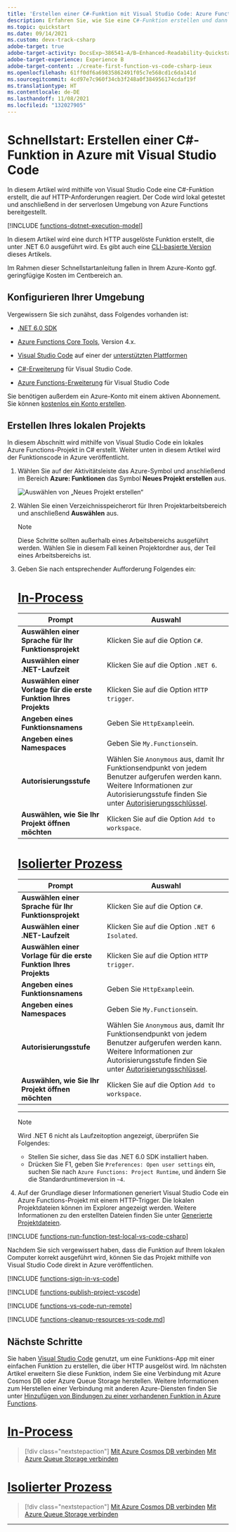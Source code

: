 ```yaml
---
title: 'Erstellen einer C#-Funktion mit Visual Studio Code: Azure Functions'
description: Erfahren Sie, wie Sie eine C#-Funktion erstellen und dann das lokale Projekt für serverloses Hosting in Azure Functions unter Verwendung der Azure Functions-Erweiterung in Visual Studio Code veröffentlichen.
ms.topic: quickstart
ms.date: 09/14/2021
ms.custom: devx-track-csharp
adobe-target: true
adobe-target-activity: DocsExp–386541–A/B–Enhanced-Readability-Quickstarts–2.19.2021
adobe-target-experience: Experience B
adobe-target-content: ./create-first-function-vs-code-csharp-ieux
ms.openlocfilehash: 61ff0df6a69835862491f05c7e568cd1c6da141d
ms.sourcegitcommit: 4cd97e7c960f34cb3f248a0f384956174cdaf19f
ms.translationtype: HT
ms.contentlocale: de-DE
ms.lasthandoff: 11/08/2021
ms.locfileid: "132027905"
---
```

# <a name="quickstart-create-a-c-function-in-azure-using-visual-studio-code"></a>Schnellstart: Erstellen einer C#-Funktion in Azure mit Visual Studio Code

In diesem Artikel wird mithilfe von Visual Studio Code eine C#-Funktion erstellt, die auf HTTP-Anforderungen reagiert. Der Code wird lokal getestet und anschließend in der serverlosen Umgebung von Azure Functions bereitgestellt.

[!INCLUDE [functions-dotnet-execution-model](../../includes/functions-dotnet-execution-model.md)]    

In diesem Artikel wird eine durch HTTP ausgelöste Funktion erstellt, die unter .NET 6.0 ausgeführt wird. Es gibt auch eine [CLI-basierte Version](create-first-function-cli-csharp.md) dieses Artikels.

Im Rahmen dieser Schnellstartanleitung fallen in Ihrem Azure-Konto ggf. geringfügige Kosten im Centbereich an.

## <a name="configure-your-environment"></a>Konfigurieren Ihrer Umgebung

Vergewissern Sie sich zunähst, dass Folgendes vorhanden ist:

+ [.NET 6.0 SDK](https://dotnet.microsoft.com/download/dotnet/6.0)

+ [Azure Functions Core Tools](functions-run-local.md#install-the-azure-functions-core-tools), Version 4.x.

+ [Visual Studio Code](https://code.visualstudio.com/) auf einer der [unterstützten Plattformen](https://code.visualstudio.com/docs/supporting/requirements#_platforms)

+ [C#-Erweiterung](https://marketplace.visualstudio.com/items?itemName=ms-dotnettools.csharp) für Visual Studio Code.  

+ [Azure Functions-Erweiterung](https://marketplace.visualstudio.com/items?itemName=ms-azuretools.vscode-azurefunctions) für Visual Studio Code

Sie benötigen außerdem ein Azure-Konto mit einem aktiven Abonnement. Sie können [kostenlos ein Konto erstellen](https://azure.microsoft.com/free/?ref=microsoft.com&utm_source=microsoft.com&utm_medium=docs&utm_campaign=visualstudio).

## <a name="create-your-local-project"></a><a name="create-an-azure-functions-project"></a>Erstellen Ihres lokalen Projekts

In diesem Abschnitt wird mithilfe von Visual Studio Code ein lokales Azure Functions-Projekt in C# erstellt. Weiter unten in diesem Artikel wird der Funktionscode in Azure veröffentlicht.

1. Wählen Sie auf der Aktivitätsleiste das Azure-Symbol und anschließend im Bereich **Azure: Funktionen** das Symbol **Neues Projekt erstellen** aus.

    ![Auswählen von „Neues Projekt erstellen“](./media/functions-create-first-function-vs-code/create-new-project.png)

1. Wählen Sie einen Verzeichnisspeicherort für Ihren Projektarbeitsbereich und anschließend **Auswählen** aus.

    > [!NOTE]
    > Diese Schritte sollten außerhalb eines Arbeitsbereichs ausgeführt werden. Wählen Sie in diesem Fall keinen Projektordner aus, der Teil eines Arbeitsbereichs ist.

1. Geben Sie nach entsprechender Aufforderung Folgendes ein:

    # <a name="in-process"></a>[In-Process](#tab/in-process) 

    |Prompt|Auswahl|
    |--|--|
    |**Auswählen einer Sprache für Ihr Funktionsprojekt**|Klicken Sie auf die Option `C#`.|
    | **Auswählen einer .NET-Laufzeit** | Klicken Sie auf die Option `.NET 6`.|
    |**Auswählen einer Vorlage für die erste Funktion Ihres Projekts**|Klicken Sie auf die Option `HTTP trigger`.|
    |**Angeben eines Funktionsnamens**|Geben Sie `HttpExample`ein.|
    |**Angeben eines Namespaces** | Geben Sie `My.Functions`ein. |
    |**Autorisierungsstufe**|Wählen Sie `Anonymous` aus, damit Ihr Funktionsendpunkt von jedem Benutzer aufgerufen werden kann. Weitere Informationen zur Autorisierungsstufe finden Sie unter [Autorisierungsschlüssel](functions-bindings-http-webhook-trigger.md#authorization-keys).|
    |**Auswählen, wie Sie Ihr Projekt öffnen möchten**|Klicken Sie auf die Option `Add to workspace`.|

    # <a name="isolated-process"></a>[Isolierter Prozess](#tab/isolated-process)

    |Prompt|Auswahl|
    |--|--|
    |**Auswählen einer Sprache für Ihr Funktionsprojekt**|Klicken Sie auf die Option `C#`.|
    | **Auswählen einer .NET-Laufzeit** | Klicken Sie auf die Option `.NET 6 Isolated`.|
    |**Auswählen einer Vorlage für die erste Funktion Ihres Projekts**|Klicken Sie auf die Option `HTTP trigger`.|
    |**Angeben eines Funktionsnamens**|Geben Sie `HttpExample`ein.|
    |**Angeben eines Namespaces** | Geben Sie `My.Functions`ein. |
    |**Autorisierungsstufe**|Wählen Sie `Anonymous` aus, damit Ihr Funktionsendpunkt von jedem Benutzer aufgerufen werden kann. Weitere Informationen zur Autorisierungsstufe finden Sie unter [Autorisierungsschlüssel](functions-bindings-http-webhook-trigger.md#authorization-keys).|
    |**Auswählen, wie Sie Ihr Projekt öffnen möchten**|Klicken Sie auf die Option `Add to workspace`.|

    ---
    
    > [!NOTE]
    > Wird .NET 6 nicht als Laufzeitoption angezeigt, überprüfen Sie Folgendes:
    > 
    > + Stellen Sie sicher, dass Sie das .NET 6.0 SDK installiert haben.
    > + Drücken Sie F1, geben Sie `Preferences: Open user settings` ein, suchen Sie nach `Azure Functions: Project Runtime`, und ändern Sie die Standardruntimeversion in `~4`.  
    
1. Auf der Grundlage dieser Informationen generiert Visual Studio Code ein Azure Functions-Projekt mit einem HTTP-Trigger. Die lokalen Projektdateien können im Explorer angezeigt werden. Weitere Informationen zu den erstellten Dateien finden Sie unter [Generierte Projektdateien](functions-develop-vs-code.md#generated-project-files).

[!INCLUDE [functions-run-function-test-local-vs-code-csharp](../../includes/functions-run-function-test-local-vs-code-csharp.md)]

Nachdem Sie sich vergewissert haben, dass die Funktion auf Ihrem lokalen Computer korrekt ausgeführt wird, können Sie das Projekt mithilfe von Visual Studio Code direkt in Azure veröffentlichen.

[!INCLUDE [functions-sign-in-vs-code](../../includes/functions-sign-in-vs-code.md)]

[!INCLUDE [functions-publish-project-vscode](../../includes/functions-publish-project-vscode.md)]

[!INCLUDE [functions-vs-code-run-remote](../../includes/functions-vs-code-run-remote.md)]

[!INCLUDE [functions-cleanup-resources-vs-code.md](../../includes/functions-cleanup-resources-vs-code.md)]

## <a name="next-steps"></a>Nächste Schritte

Sie haben [Visual Studio Code](functions-develop-vs-code.md?tabs=csharp) genutzt, um eine Funktions-App mit einer einfachen Funktion zu erstellen, die über HTTP ausgelöst wird. Im nächsten Artikel erweitern Sie diese Funktion, indem Sie eine Verbindung mit Azure Cosmos DB oder Azure Queue Storage herstellen. Weitere Informationen zum Herstellen einer Verbindung mit anderen Azure-Diensten finden Sie unter [Hinzufügen von Bindungen zu einer vorhandenen Funktion in Azure Functions](add-bindings-existing-function.md?tabs=csharp). 

# <a name="in-process"></a>[In-Process](#tab/in-process) 

> [!div class="nextstepaction"]
> [Mit Azure Cosmos DB verbinden](functions-add-output-binding-cosmos-db-vs-code.md?pivots=programming-language-csharp&tabs=in-process)
> [Mit Azure Queue Storage verbinden](functions-add-output-binding-storage-queue-vs-code.md?pivots=programming-language-csharp&tabs=in-process)

# <a name="isolated-process"></a>[Isolierter Prozess](#tab/isolated-process)

> [!div class="nextstepaction"]
> [Mit Azure Cosmos DB verbinden](functions-add-output-binding-cosmos-db-vs-code.md?pivots=programming-language-csharp&tabs=isolated-process)
> [Mit Azure Queue Storage verbinden](functions-add-output-binding-storage-queue-vs-code.md?pivots=programming-language-csharp&tabs=isolated-process)

---

[Azure Functions Core Tools]: functions-run-local.md
[Azure Functions extension for Visual Studio Code]: https://marketplace.visualstudio.com/items?itemName=ms-azuretools.vscode-azurefunctions
